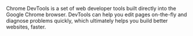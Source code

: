 Chrome DevTools is a set of web developer tools built directly into the Google Chrome browser. DevTools can help you edit pages on-the-fly and diagnose problems quickly, which ultimately helps you build better websites, faster.
